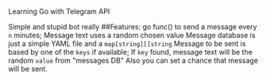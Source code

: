 Learning Go with Telegram API

Simple and stupid bot really
##Features:
  go func() to send a message every `n` minutes;
    Message text uses a random chosen value
  Message database is just a simple YAML file and a `map[string][]string`
  Message to be sent is based by one of the `keys` if available;
  If `key` found, message text will be the random `value` from "messages DB"
  Also you can set a chance that message will be sent.
